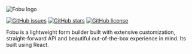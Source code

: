 ![Fobu logo](https://i.imgur.com/PvP0NrI.png)

[![GitHub issues](https://img.shields.io/github/issues/proso-io/fobu)](https://github.com/proso-io/fobu/issues)
[![GitHub stars](https://img.shields.io/github/stars/proso-io/fobu)](https://github.com/proso-io/fobu/stargazers)
[![GitHub license](https://img.shields.io/github/license/proso-io/fobu)](https://github.com/proso-io/fobu/blob/master/LICENSE)

Fobu is a lightweight form builder built with extensive customization, straight-forward API and beautiful out-of-the-box experience in mind. Its built using React. 
